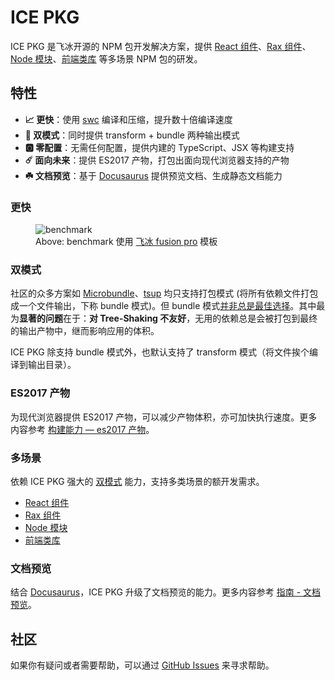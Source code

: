 # ICE PKG

ICE PKG 是飞冰开源的 NPM 包开发解决方案，提供 [React 组件](./scenarios/react)、[Rax 组件](./scenarios/rax)、[Node 模块](./scenarios/node)、[前端类库](./scenarios/web) 等多场景 NPM 包的研发。

## 特性

- **📈 更快**：使用 [swc](https://swc.rs/docs/configuration/swcrc) 编译和压缩，提升数十倍编译速度
- **🎊 双模式**：同时提供 transform + bundle 两种输出模式
- **🅾️ 零配置**：无需任何配置，提供内建的 TypeScript、JSX 等构建支持
- **☄️ 面向未来**：提供 ES2017 产物，打包出面向现代浏览器支持的产物
- **☘️ 文档预览**：基于 [Docusaurus](https://docusaurus.io/) 提供预览文档、生成静态文档能力

### 更快

<figure style={{
  maxWidth: '800px',
  fontSize: '13px',
  lineHeight: '20px'
}}>
  <img src="https://img.alicdn.com/imgextra/i1/O1CN01MoY2ji23DGjyTw2Dh_!!6000000007221-2-tps-2972-638.png" alt="benchmark" />

<figcaption>Above: benchmark 使用 <a href="https://github.com/maoxiaoke/pkg-benchmark">飞冰 fusion pro</a> 模板</figcaption>
</figure>

### 双模式

社区的众多方案如 [Microbundle](https://github.com/developit/microbundle)、[tsup](https://github.com/egoist/tsup) 均只支持打包模式 (将所有依赖文件打包成一个文件输出，下称 bundle 模式)。但 bundle 模式[并非总是最佳选择](https://github.com/ice-lab/icepkg/issues/301)。其中最为**显著的问题**在于：**对 Tree-Shaking 不友好**，无用的依赖总是会被打包到最终的输出产物中，继而影响应用的体积。

ICE PKG 除支持 bundle 模式外，也默认支持了 transform 模式（将文件挨个编译到输出目录）。

### ES2017 产物

为现代浏览器提供 ES2017 产物，可以减少产物体积，亦可加快执行速度。更多内容参考 [构建能力 — es2017 产物](./guide/abilities#es2017-产物)。

### 多场景

依赖 ICE PKG 强大的 [双模式](#双模式) 能力，支持多类场景的额开发需求。

+ [React 组件](./scenarios/react)
+ [Rax 组件](./scenarios/rax)
+ [Node 模块](./scenarios/node)
+ [前端类库](./scenarios/web)

### 文档预览

结合 [Docusaurus](https://docusaurus.io/)，ICE PKG 升级了文档预览的能力。更多内容参考 [指南 - 文档预览](./guide/preview)。

## 社区

如果你有疑问或者需要帮助，可以通过 [GitHub Issues](https://github.com/ice-lab/icepkg/issues) 来寻求帮助。

